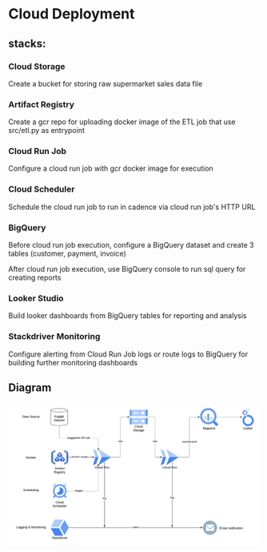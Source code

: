 # Cloud Deployment

## stacks:

### Cloud Storage
Create a bucket for storing raw supermarket sales data file

### Artifact Registry
Create a gcr repo for uploading docker image of the ETL job that use src/etl.py as entrypoint

### Cloud Run Job
Configure a cloud run job with gcr docker image for execution

### Cloud Scheduler
Schedule the cloud run job to run in cadence via cloud run job's HTTP URL

### BigQuery
Before cloud run job execution, configure a BigQuery dataset and create 3 tables (customer, payment, invoice)

After cloud run job execution, use BigQuery console to run sql query for creating reports

### Looker Studio
Build looker dashboards from BigQuery tables for reporting and analysis

### Stackdriver Monitoring
Configure alerting from Cloud Run Job logs or route logs to BigQuery for building further monitoring dashboards

## Diagram

![image info](./image/architecture.png)

